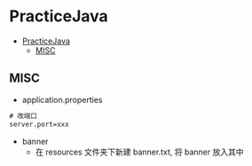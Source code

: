 # PracticeJava

- [PracticeJava](#practicejava)
  - [MISC](#misc)

## MISC

- application.properties

```txt
# 改端口
server.port=xxx
```

- banner
  - 在 resources 文件夹下新建 banner.txt, 将 banner 放入其中
